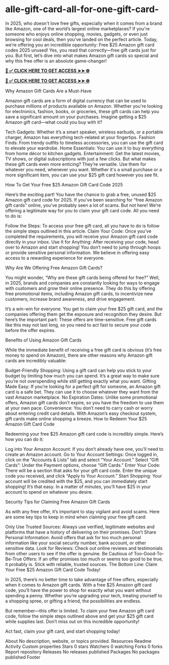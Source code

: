 # alle-gift-card-all-for-one-gift-card-
In 2025, who doesn't love free gifts, especially when it comes from a brand like Amazon, one of the world’s largest online marketplaces? If you're someone who enjoys online shopping, movies, gadgets, or even just browsing for cool deals, then you've landed on the perfect article. Today, we’re offering you an incredible opportunity: Free $25 Amazon gift card codes 2025 unused! Yes, you read that correctly—free gift cards just for you. But first, let’s dive into what makes Amazon gift cards so special and why this free offer is an absolute game-changer!


**[📌 ✅ CLICK HERE TO GET ACCESS ➤➤ 🌐](https://newmegadeals.xyz/all-gift-card/)**





**[📌 ✅ CLICK HERE TO GET ACCESS ➤➤ 🌐](https://newmegadeals.xyz/all-gift-card/)**


Why Amazon Gift Cards Are a Must-Have

Amazon gift cards are a form of digital currency that can be used to purchase millions of products available on Amazon. Whether you're looking for electronics, fashion, books, or groceries, these gift cards can help you save a significant amount on your purchases. Imagine getting a $25 Amazon gift card—what could you buy with it?

Tech Gadgets: Whether it’s a smart speaker, wireless earbuds, or a portable charger, Amazon has everything tech-related at your fingertips.
Fashion Finds: From trendy outfits to timeless accessories, you can use the gift card to elevate your wardrobe.
Home Essentials: You can use it to buy everything from home décor to kitchen gadgets.
Entertainment: Get the latest movies, TV shows, or digital subscriptions with just a few clicks.
But what makes these gift cards even more enticing? They’re versatile. Use them for whatever you need, whenever you want. Whether it's a small purchase or a more significant item, you can use your $25 gift card however you see fit.

How To Get Your Free $25 Amazon Gift Card Code 2025

Here’s the exciting part! You have the chance to grab a free, unused $25 Amazon gift card code for 2025. If you’ve been searching for “free Amazon gift cards” online, you’ve probably seen a lot of scams. But not here! We’re offering a legitimate way for you to claim your gift card code. All you need to do is:

Follow the Steps: To access your free gift card, all you have to do is follow the simple steps outlined in this article.
Claim Your Code: Once you’ve completed the requirements, you will receive your Amazon gift card code directly in your inbox.
Use It for Anything: After receiving your code, head over to Amazon and start shopping!
You don’t need to jump through hoops or provide sensitive personal information. We believe in offering easy access to a rewarding experience for everyone.

Why Are We Offering Free Amazon Gift Cards?

You might wonder, “Why are these gift cards being offered for free?” Well, in 2025, brands and companies are constantly looking for ways to engage with customers and grow their online presence. They do this by offering free promotional items, including Amazon gift cards, to incentivize new customers, increase brand awareness, and drive engagement.

It’s a win-win for everyone. You get to claim your free $25 gift card, and the companies offering them get the exposure and recognition they desire. But here’s the important part: These offers are time-sensitive. Free gift cards like this may not last long, so you need to act fast to secure your code before the offer expires.

Benefits of Using Amazon Gift Cards

While the immediate benefit of receiving a free gift card is obvious (it’s free money to spend on Amazon), there are other reasons why Amazon gift cards are incredibly valuable:

Budget-Friendly Shopping: Using a gift card can help you stick to your budget by limiting how much you can spend. It’s a great way to make sure you’re not overspending while still getting exactly what you want.
Gifting Made Easy: If you’re looking for a perfect gift for someone, an Amazon gift card is a safe bet. They can use it to choose whatever they want from the vast Amazon marketplace.
No Expiration Dates: Unlike some promotional offers, Amazon gift cards don’t expire, so you have the freedom to use them at your own pace.
Convenience: You don’t need to carry cash or worry about entering credit card details. With Amazon’s easy checkout system, gift cards make online shopping a breeze.
How to Redeem Your $25 Amazon Gift Card Code

Redeeming your free $25 Amazon gift card code is incredibly simple. Here’s how you can do it:

Log into Your Amazon Account: If you don’t already have one, you’ll need to create an Amazon account.
Go to Your Account Settings: Once logged in, click on the "Accounts & Lists" tab and select “Your Account.”
Select “Gift Cards”: Under the Payment options, choose “Gift Cards.”
Enter Your Code: There will be a section that asks for your gift card code. Enter the unique code you received, and click “Apply to Your Account.”
Start Shopping: Your account will be credited with the $25, and you can immediately start shopping!
It’s that easy. In a matter of minutes, you’ll have $25 in your account to spend on whatever you desire.

Security Tips for Claiming Free Amazon Gift Cards

As with any free offer, it’s important to stay vigilant and avoid scams. Here are some key tips to keep in mind when claiming your free gift card:

Only Use Trusted Sources: Always use verified, legitimate websites and platforms that have a history of delivering on their promises.
Don’t Share Personal Information: Avoid offers that ask for too much personal information like your social security number, bank account, or other sensitive data.
Look for Reviews: Check out online reviews and testimonials from other users to see if the offer is genuine.
Be Cautious of Too-Good-To-Be-True Offers: If an offer promises too much or seems too good to be true, it probably is. Stick with reliable, trusted sources.
The Bottom Line: Claim Your Free $25 Amazon Gift Card Code Today!

In 2025, there’s no better time to take advantage of free offers, especially when it comes to Amazon gift cards. With a free $25 Amazon gift card code, you’ll have the power to shop for exactly what you want without spending a penny. Whether you’re upgrading your tech, treating yourself to a shopping spree, or gifting a friend, the possibilities are endless.

But remember—this offer is limited. To claim your free Amazon gift card code, follow the simple steps outlined above and get your $25 gift card while supplies last. Don’t miss out on this incredible opportunity!

Act fast, claim your gift card, and start shopping today!

About
No description, website, or topics provided.
Resources
 Readme
 Activity
 Custom properties
Stars
 0 stars
Watchers
 0 watching
Forks
 0 forks
Report repository
Releases
No releases published
Packages
No packages published
Footer

